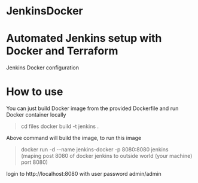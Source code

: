 # JenkinsDocker

# Automated Jenkins setup with Docker and Terraform

Jenkins Docker configuration

# How to use

You can just build Docker image from the provided Dockerfile and run Docker container locally

>cd files
>docker build -t jenkins .

Above command will build the image, to run this image

>docker run -d --name jenkins-docker -p 8080:8080 jenkins  
(maping post 8080 of docker jenkins to outside world (your machine) port 8080)

login to http://localhost:8080 with user password admin/admin
